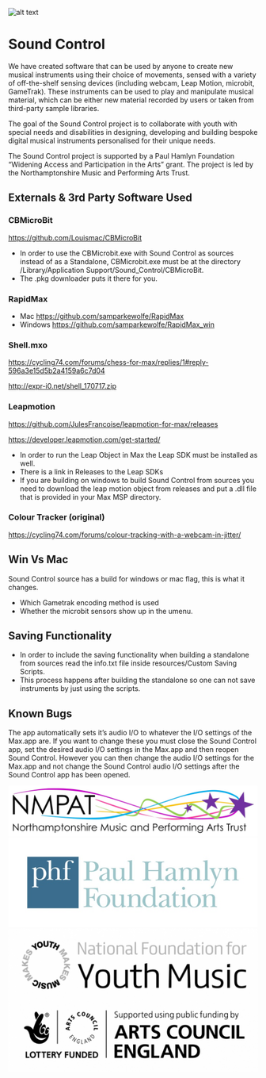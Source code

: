![alt text](/logos/gif2.gif?raw=true "Title")

# Sound Control

We have created software that can be used by anyone to create new musical instruments using their choice of movements, sensed with a variety of off-the-shelf sensing devices (including webcam, Leap Motion, microbit, GameTrak). These instruments can be used to play and manipulate musical material, which can be either new material recorded by users or taken from third-party sample libraries.

The goal of the Sound Control project is to collaborate with youth with special needs and disabilities in designing, developing and building bespoke digital musical instruments personalised for their unique needs.

The Sound Control project is supported by a Paul Hamlyn Foundation “Widening Access and Participation in the Arts” grant. The project is led by the Northamptonshire Music and Performing Arts Trust.

## Externals & 3rd Party Software Used

### CBMicroBit
https://github.com/Louismac/CBMicroBit

* In order to use the CBMicrobit.exe with Sound Control as sources instead of as a Standalone, CBMicrobit.exe must be at the directory /Library/Application Support/Sound_Control/CBMicroBit.
* The .pkg downloader puts it there for you.

### RapidMax
* Mac
https://github.com/samparkewolfe/RapidMax
* Windows
https://github.com/samparkewolfe/RapidMax_win

### Shell.mxo
https://cycling74.com/forums/chess-for-max/replies/1#reply-596a3e15d5b2a4159a6c7d04 

http://expr-i0.net/shell_170717.zip

### Leapmotion
https://github.com/JulesFrancoise/leapmotion-for-max/releases

https://developer.leapmotion.com/get-started/

* In order to run the Leap Object in Max the Leap SDK must be installed as well.
* There is a link in Releases to the Leap SDKs
* If you are building on windows to build Sound Control from sources you need to download the leap motion object from releases and put a .dll file that is provided in your Max MSP directory.

### Colour Tracker (original)
https://cycling74.com/forums/colour-tracking-with-a-webcam-in-jitter/

## Win Vs Mac
Sound Control source has a build for windows or mac flag, this is what it changes.
* Which Gametrak encoding method is used
* Whether the microbit sensors show up in the umenu.

## Saving Functionality
* In order to include the saving functionality when building a standalone from sources read the info.txt file inside resources/Custom Saving Scripts.
* This process happens after building the standalone so one can not save instruments by just using the scripts.

## Known Bugs

The app automatically sets it’s audio I/O to whatever the I/O settings of the Max.app are. If you want to change these you must close the Sound Control app, set the desired audio I/O settings in the Max.app and then reopen Sound Control. However you can then change the audio I/O settings for the Max.app and not change the Sound Control audio I/O settings after the Sound Control app has been opened.

![alt text](/logos/NMPAT_long.jpg?raw=true "Logo1")
![alt text](/logos/pfh.jpg?raw=true "Logo2")
![alt text](/logos/Youth_Music.jpg?raw=true "Logo3")
